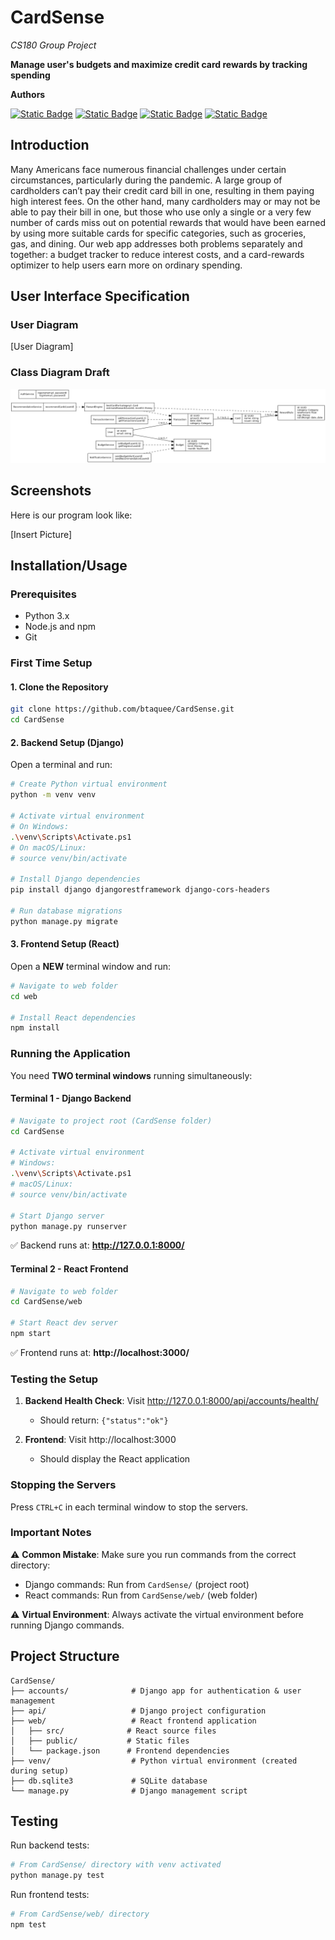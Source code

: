 # CardSense
*CS180 Group Project*

**Manage user's budgets and maximize credit card rewards by tracking spending**


**Authors**

[![Static Badge](https://img.shields.io/badge/Xiyuan%20Wu-path?style=for-the-badge&color=%2387CEEB)](https://github.com/XiyuanWu)
[![Static Badge](https://img.shields.io/badge/Andrew%20Do-path?style=for-the-badge&color=%2390EE90)](https://github.com/androodo)
[![Static Badge](https://img.shields.io/badge/Brandon%20nguyan-path?style=for-the-badge&color=%23CBC3E3)]()
[![Static Badge](https://img.shields.io/badge/Burhanuddin%20Taquee-path?style=for-the-badge&color=%23FFFF00)]()


## Introduction

Many Americans face numerous financial challenges under certain circumstances, particularly during the pandemic. A large group of cardholders can’t pay their credit card bill in one, resulting in them paying high interest fees. On the other hand, many cardholders may or may not be able to pay their bill in one, but those who use only a single or a very few number of cards miss out on potential rewards that would have been earned by using more suitable cards for specific categories, such as groceries, gas, and dining. Our web app addresses both problems separately and together: a budget tracker to reduce interest costs, and a card-rewards optimizer to help users earn more on ordinary spending.

## User Interface Specification

### User Diagram
[User Diagram]


### Class Diagram Draft
![Class Diagram Draft](cardsense_class_diagram_draft.png)


## Screenshots

Here is our program look like:

[Insert Picture]


## Installation/Usage

### Prerequisites
- Python 3.x
- Node.js and npm
- Git

### First Time Setup

#### 1. Clone the Repository
```bash
git clone https://github.com/btaquee/CardSense.git
cd CardSense
```

#### 2. Backend Setup (Django)
Open a terminal and run:
```bash
# Create Python virtual environment
python -m venv venv

# Activate virtual environment
# On Windows:
.\venv\Scripts\Activate.ps1
# On macOS/Linux:
# source venv/bin/activate

# Install Django dependencies
pip install django djangorestframework django-cors-headers

# Run database migrations
python manage.py migrate
```

#### 3. Frontend Setup (React)
Open a **NEW** terminal window and run:
```bash
# Navigate to web folder
cd web

# Install React dependencies
npm install
```

### Running the Application

You need **TWO terminal windows** running simultaneously:

#### Terminal 1 - Django Backend
```bash
# Navigate to project root (CardSense folder)
cd CardSense

# Activate virtual environment
# Windows:
.\venv\Scripts\Activate.ps1
# macOS/Linux:
# source venv/bin/activate

# Start Django server
python manage.py runserver
```
✅ Backend runs at: **http://127.0.0.1:8000/**

#### Terminal 2 - React Frontend
```bash
# Navigate to web folder
cd CardSense/web

# Start React dev server
npm start
```
✅ Frontend runs at: **http://localhost:3000/**

### Testing the Setup

1. **Backend Health Check**: Visit http://127.0.0.1:8000/api/accounts/health/
   - Should return: `{"status":"ok"}`

2. **Frontend**: Visit http://localhost:3000
   - Should display the React application

### Stopping the Servers
Press `CTRL+C` in each terminal window to stop the servers.

### Important Notes
⚠️ **Common Mistake**: Make sure you run commands from the correct directory:
- Django commands: Run from `CardSense/` (project root)
- React commands: Run from `CardSense/web/` (web folder)

⚠️ **Virtual Environment**: Always activate the virtual environment before running Django commands.

## Project Structure

```
CardSense/
├── accounts/              # Django app for authentication & user management
├── api/                   # Django project configuration
├── web/                   # React frontend application
│   ├── src/              # React source files
│   ├── public/           # Static files
│   └── package.json      # Frontend dependencies
├── venv/                  # Python virtual environment (created during setup)
├── db.sqlite3             # SQLite database
└── manage.py              # Django management script
```

## Testing

Run backend tests:
```bash
# From CardSense/ directory with venv activated
python manage.py test
```

Run frontend tests:
```bash
# From CardSense/web/ directory
npm test
```
